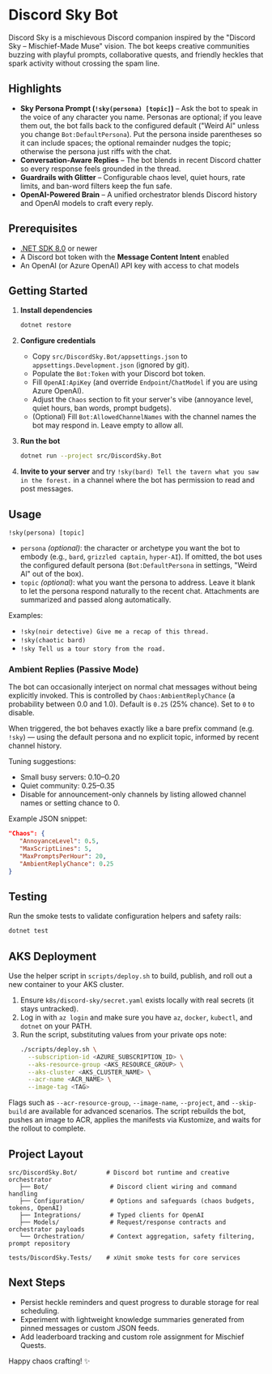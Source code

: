 # Discord Sky Bot

Discord Sky is a mischievous Discord companion inspired by the "Discord Sky – Mischief-Made Muse" vision. The bot keeps creative communities buzzing with playful prompts, collaborative quests, and friendly heckles that spark activity without crossing the spam line.

## Highlights
- **Sky Persona Prompt (`!sky(persona) [topic]`)** – Ask the bot to speak in the voice of any character you name. Personas are optional; if you leave them out, the bot falls back to the configured default ("Weird Al" unless you change `Bot:DefaultPersona`). Put the persona inside parentheses so it can include spaces; the optional remainder nudges the topic; otherwise the persona just riffs with the chat.
- **Conversation-Aware Replies** – The bot blends in recent Discord chatter so every response feels grounded in the thread.
- **Guardrails with Glitter** – Configurable chaos level, quiet hours, rate limits, and ban-word filters keep the fun safe.
- **OpenAI-Powered Brain** – A unified orchestrator blends Discord history and OpenAI models to craft every reply.

## Prerequisites
- [.NET SDK 8.0](https://dotnet.microsoft.com/download) or newer
- A Discord bot token with the **Message Content Intent** enabled
- An OpenAI (or Azure OpenAI) API key with access to chat models

## Getting Started
1. **Install dependencies**
   ```bash
   dotnet restore
   ```
2. **Configure credentials**
   - Copy `src/DiscordSky.Bot/appsettings.json` to `appsettings.Development.json` (ignored by git).
   - Populate the `Bot:Token` with your Discord bot token.
   - Fill `OpenAI:ApiKey` (and override `Endpoint`/`ChatModel` if you are using Azure OpenAI).
   - Adjust the `Chaos` section to fit your server's vibe (annoyance level, quiet hours, ban words, prompt budgets).
   - (Optional) Fill `Bot:AllowedChannelNames` with the channel names the bot may respond in. Leave empty to allow all.
  
  
  
3. **Run the bot**
   ```bash
   dotnet run --project src/DiscordSky.Bot
   ```
4. **Invite to your server** and try `!sky(bard) Tell the tavern what you saw in the forest.` in a channel where the bot has permission to read and post messages.

## Usage
```
!sky(persona) [topic]
```

- `persona` *(optional)*: the character or archetype you want the bot to embody (e.g., `bard`, `grizzled captain`, `hyper-AI`). If omitted, the bot uses the configured default persona (`Bot:DefaultPersona` in settings, "Weird Al" out of the box).
- `topic` *(optional)*: what you want the persona to address. Leave it blank to let the persona respond naturally to the recent chat. Attachments are summarized and passed along automatically.

Examples: 
- `!sky(noir detective) Give me a recap of this thread.`
- `!sky(chaotic bard)`
- `!sky Tell us a tour story from the road.`

### Ambient Replies (Passive Mode)
The bot can occasionally interject on normal chat messages without being explicitly invoked. This is controlled by `Chaos:AmbientReplyChance` (a probability between 0.0 and 1.0). Default is `0.25` (25% chance). Set to `0` to disable.

When triggered, the bot behaves exactly like a bare prefix command (e.g. `!sky`) — using the default persona and no explicit topic, informed by recent channel history.

Tuning suggestions:
- Small busy servers: 0.10–0.20
- Quiet community: 0.25–0.35
- Disable for announcement-only channels by listing allowed channel names or setting chance to 0.

Example JSON snippet:
```json
"Chaos": {
   "AnnoyanceLevel": 0.5,
   "MaxScriptLines": 5,
   "MaxPromptsPerHour": 20,
   "AmbientReplyChance": 0.25
}
```

## Testing
Run the smoke tests to validate configuration helpers and safety rails:
```bash
dotnet test
```

## AKS Deployment
Use the helper script in `scripts/deploy.sh` to build, publish, and roll out a new container to your AKS cluster.

1. Ensure `k8s/discord-sky/secret.yaml` exists locally with real secrets (it stays untracked).
2. Log in with `az login` and make sure you have `az`, `docker`, `kubectl`, and `dotnet` on your PATH.
3. Run the script, substituting values from your private ops note:
   ```bash
   ./scripts/deploy.sh \
     --subscription-id <AZURE_SUBSCRIPTION_ID> \
     --aks-resource-group <AKS_RESOURCE_GROUP> \
     --aks-cluster <AKS_CLUSTER_NAME> \
     --acr-name <ACR_NAME> \
     --image-tag <TAG>
   ```

Flags such as `--acr-resource-group`, `--image-name`, `--project`, and `--skip-build` are available for advanced scenarios. The script rebuilds the bot, pushes an image to ACR, applies the manifests via Kustomize, and waits for the rollout to complete.

## Project Layout
```
src/DiscordSky.Bot/        # Discord bot runtime and creative orchestrator
   ├── Bot/                 # Discord client wiring and command handling
   ├── Configuration/       # Options and safeguards (chaos budgets, tokens, OpenAI)
   ├── Integrations/        # Typed clients for OpenAI
   ├── Models/              # Request/response contracts and orchestrator payloads
   └── Orchestration/       # Context aggregation, safety filtering, prompt repository

tests/DiscordSky.Tests/    # xUnit smoke tests for core services
```

## Next Steps
- Persist heckle reminders and quest progress to durable storage for real scheduling.
- Experiment with lightweight knowledge summaries generated from pinned messages or custom JSON feeds.
- Add leaderboard tracking and custom role assignment for Mischief Quests.

Happy chaos crafting! ✨
